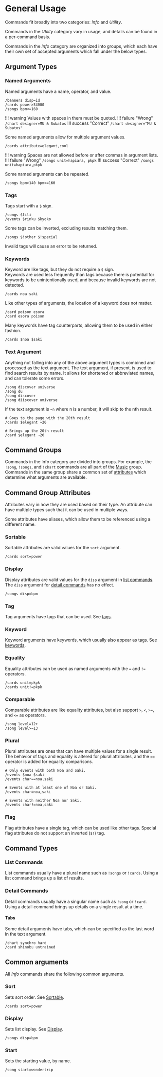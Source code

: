 # General Usage
Commands fit broadly into two categories: *Info* and *Utility*.

Commands in the *Utility* category vary in usage, and details can be found in a per-command basis.

Commands in the *Info* category are organized into groups, which each have their own set
of accepted arguments which fall under the below types.

## Argument Types

### Named Arguments
Named arguments have a name, operator, and value.
```
/banners disp=id
/cards power>34000
/songs bpm<=160
```

!!! warning
    Values with spaces in them must be quoted.
    !!! failure "Wrong"
        ```
        /chart designer=MU & Subatos
        ```
    !!! success "Correct"
        ```
        /chart designer="MU & Subatos"
        ```

Some named arguments allow for multiple argument values.
```
/cards attribute=elegant,cool
```

!!! warning
    Spaces are not allowed before or after commas in argument lists.
    !!! failure "Wrong"
        ```
        /songs unit=hapiara, pkpk
        ```
    !!! success "Correct"
        ```
        /songs unit=hapiara,pkpk
        ```

Some named arguments can be repeated.
```
/songs bpm>140 bpm<=160
```

### Tags
Tags start with a `$` sign.
```
/songs $lili
/events $rinku $kyoko
```
Some tags can be inverted, excluding results matching them.
```
/songs $!other $!special
```
Invalid tags will cause an error to be returned.

### Keywords
Keyword are like tags, but they do not require a `$` sign.  
Keywords are used less frequently than tags because there is potential
for keywords to be unintentionally used, and because invalid keywords are not detected.
```
/cards noa saki
```
Like other types of arguments, the location of a keyword does not matter.
```
/card poison esora
/card esora poison
```
Many keywords have tag counterparts, allowing them to be used in either fashion.
```
/cards $noa $saki
```

### Text Argument
Anything not falling into any of the above argument types is combined and processed as the text argument.
The text argument, if present, is used to find search results by name. It allows for shortened or abbreviated names, and can tolerate some errors.
```
/song discover universe
/song du
/song discover
/song diiscover umiverse
```

If the text argument is `~n` where n is a number, it will skip to the nth result.
```
# Goes to the page with the 20th result
/cards $elegant ~20

# Brings up the 20th result
/card $elegant ~20
```

## Command Groups
Commands in the Info category are divided into groups.
For example, the `!song`, `!songs`, and `!chart` commands are all part of the [Music](../music/) group.
Commands in the same group share a common set of [attributes](#attributes) which determine
what arguments are available.

## Command Group Attributes
Attributes vary in how they are used based on their type.
An attribute can have multiple types such that it can be used in multiple ways.

Some attributes have aliases, which allow them to be referenced using a different name.

### Sortable
Sortable attributes are valid values for the `sort` argument.
```
/cards sort=power
```

### Display
Display attributes are valid values for the `disp` argument in [list commands](#list-commands).
The `disp` argument for [detail commands](#detail-commands) has no effect.
```
/songs disp=bpm
```

### Tag
Tag arguments have tags that can be used. See [tags](#tags).

### Keyword
Keyword arguments have keywords, which usually also appear as tags. See [keywords](#keywords).

### Equality
Equality attributes can be used as named arguments with the `=` and `!=` operators.
```
/cards unit=pkpk
/cards unit!=pkpk
```

### Comparable
Comparable attributes are like equality attributes, but also support `>`, `<`, `>=`, and `<=` as operators.
```
/song level=12+
/song level>=13
```

### Plural
Plural attributes are ones that can have multiple values for a single result.
The behavior of tags and equality is altered for plural attributes, and the `==` operator
is added for equality comparisons.
```
# Only events with both Noa and Saki.
/events $noa $saki
/events char==noa,saki

# Events with at least one of Noa or Saki.
/events char=noa,saki

# Events with neither Noa nor Saki.
/events char!=noa,saki
```

### Flag
Flag attributes have a single tag, which can be used like other tags.
Special flag attributes do not support an inverted (`$!`) tag.

## Command Types

### List Commands
List commands usually have a plural name such as `!songs` or `!cards`.
Using a list command brings up a list of results.

### Detail Commands
Detail commands usually have a singular name such as `!song` or `!card`.
Using a detail command brings up details on a single result at a time.

#### Tabs
Some detail arguments have tabs, which can be specified as the last word in the
text argument.
```
/chart synchro hard
/card shinobu untrained
```

## Common arguments
All *Info* commands share the following common arguments.

### Sort
Sets sort order. See [Sortable](#sortable).
```
/cards sort=power
```

### Display
Sets list display. See [Display](#display).
```
/songs disp=bpm
```

### Start
Sets the starting value, by name.
```
/song start=wondertrip
```
